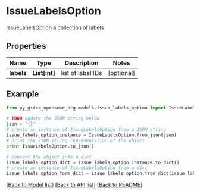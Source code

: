 # IssueLabelsOption

IssueLabelsOption a collection of labels

## Properties

Name | Type | Description | Notes
------------ | ------------- | ------------- | -------------
**labels** | **List[int]** | list of label IDs | [optional] 

## Example

```python
from py_gitea_opensuse_org.models.issue_labels_option import IssueLabelsOption

# TODO update the JSON string below
json = "{}"
# create an instance of IssueLabelsOption from a JSON string
issue_labels_option_instance = IssueLabelsOption.from_json(json)
# print the JSON string representation of the object
print IssueLabelsOption.to_json()

# convert the object into a dict
issue_labels_option_dict = issue_labels_option_instance.to_dict()
# create an instance of IssueLabelsOption from a dict
issue_labels_option_form_dict = issue_labels_option.from_dict(issue_labels_option_dict)
```
[[Back to Model list]](../README.md#documentation-for-models) [[Back to API list]](../README.md#documentation-for-api-endpoints) [[Back to README]](../README.md)


